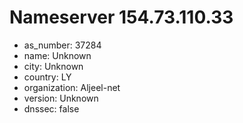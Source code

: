# Nameserver 154.73.110.33

* as_number: 37284
* name: Unknown
* city: Unknown
* country: LY
* organization: Aljeel-net
* version: Unknown
* dnssec: false

